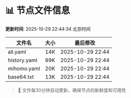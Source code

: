 # 📊 节点文件信息

**更新时间**: 2025-10-29 22:44:34 北京时间

| 文件名 | 大小 | 最后修改 |
|--------|------|----------|
| all.yaml | 14K | 2025-10-29 22:44 |
| history.yaml | 99K | 2025-10-29 22:44 |
| mihomo.yaml | 20K | 2025-10-29 22:44 |
| base64.txt | 13K | 2025-10-29 22:44 |

> 🔄 文件每30分钟自动更新，确保节点的新鲜度和可用性
